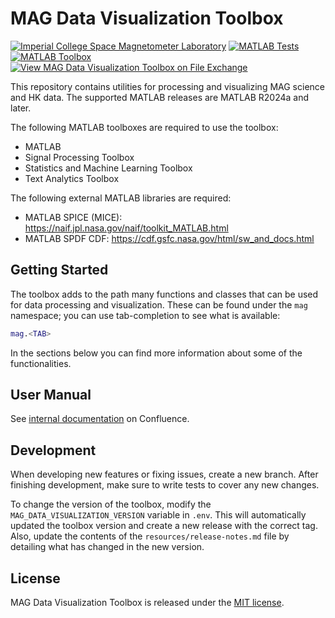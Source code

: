 # MAG Data Visualization Toolbox

[![Imperial College Space Magnetometer Laboratory](https://img.shields.io/badge/Author-Space%20Magnetometer%20Laboratory-ff69b4.svg)][sml]
[![MATLAB Tests](https://github.com/ImperialCollegeLondon/MAG-Data-Visualization-Toolbox/actions/workflows/test.yml/badge.svg)](https://github.com/ImperialCollegeLondon/MAG-Data-Visualization-Toolbox/actions/workflows/test.yml)
[![MATLAB Toolbox](https://github.com/ImperialCollegeLondon/MAG-Data-Visualization-Toolbox/actions/workflows/package.yml/badge.svg)](https://github.com/ImperialCollegeLondon/MAG-Data-Visualization-Toolbox/actions/workflows/package.yml)
[![View MAG Data Visualization Toolbox on File Exchange](https://www.mathworks.com/matlabcentral/images/matlab-file-exchange.svg)](https://www.mathworks.com/matlabcentral/fileexchange/169568)

This repository contains utilities for processing and visualizing MAG science and HK data. The supported MATLAB releases are MATLAB R2024a and later.

The following MATLAB toolboxes are required to use the toolbox:

* MATLAB
* Signal Processing Toolbox
* Statistics and Machine Learning Toolbox
* Text Analytics Toolbox

The following external MATLAB libraries are required:

* MATLAB SPICE (MICE): https://naif.jpl.nasa.gov/naif/toolkit_MATLAB.html
* MATLAB SPDF CDF: https://cdf.gsfc.nasa.gov/html/sw_and_docs.html

## Getting Started

The toolbox adds to the path many functions and classes that can be used for data processing and visualization. These can be found under the `mag` namespace; you can use tab-completion to see what is available:
``` matlab
mag.<TAB>
```
In the sections below you can find more information about some of the functionalities.

## User Manual

See [internal documentation](https://imperialcollege.atlassian.net/wiki/spaces/PMLSD/pages/453279745/Data+Visualization) on Confluence.

## Development

When developing new features or fixing issues, create a new branch. After finishing development, make sure to write tests to cover any new changes. 

To change the version of the toolbox, modify the `MAG_DATA_VISUALIZATION_VERSION` variable in `.env`. This will automatically updated the toolbox version and create a new release with the correct tag.
Also, update the contents of the `resources/release-notes.md` file by detailing what has changed in the new version.

## License

MAG Data Visualization Toolbox is released under the [MIT license][license].

[license]: LICENSE.md
[sml]: http://www.imperial.ac.uk/space-and-atmospheric-physics/research/areas/space-magnetometer-laboratory/